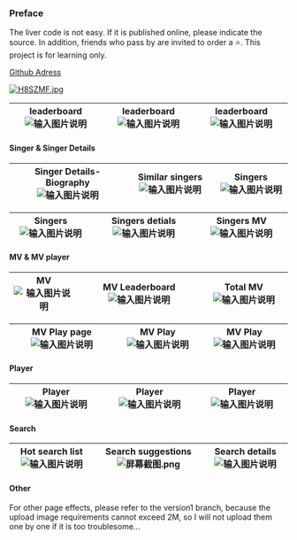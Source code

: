 ### Preface

The liver code is not easy. If it is published online, please indicate the source. In addition, friends who pass by are invited to order a :star:. This project is for learning only.



[Github Adress](https://github.com/ay192018/v3netease)

[![H8SZMF.jpg](https://s4.ax1x.com/2022/02/09/H8SZMF.jpg)](https://imgtu.com/i/H8SZMF)





| leaderboard ![输入图片说明](https://s4.ax1x.com/2022/02/09/H8SA2T.png") |  leaderboard  ![输入图片说明](https://images.gitee.com/uploads/images/2021/0220/012953_9857b7de_7602838.png "屏幕截图.png") |leaderboard  ![输入图片说明](https://images.gitee.com/uploads/images/2021/0220/013025_ab2d440c_7602838.png "屏幕截图.png") |
|---|---|---|

#### Singer & Singer Details

|Singer Details-Biography ![输入图片说明](https://images.gitee.com/uploads/images/2021/0220/013344_9814ade8_7602838.png "屏幕截图.png")  |Similar singers ![输入图片说明](https://images.gitee.com/uploads/images/2021/0220/013406_7e7f7857_7602838.png "屏幕截图.png")  |Singers ![输入图片说明](https://images.gitee.com/uploads/images/2021/0220/013535_bcfe5162_7602838.png "屏幕截图.png")  |
|---|---|---|

|Singers ![输入图片说明](https://images.gitee.com/uploads/images/2021/0220/013125_8983bc8c_7602838.png "屏幕截图.png")  |Singers detials ![输入图片说明](https://images.gitee.com/uploads/images/2021/0220/013215_106bb0f4_7602838.png "屏幕截图.png")  |Singers MV![输入图片说明](https://images.gitee.com/uploads/images/2021/0220/013229_77cba857_7602838.png "屏幕截图.png")   |
|---|---|---|

#### MV & MV player

|MV ![输入图片说明](https://images.gitee.com/uploads/images/2021/0220/013609_7afb2cbd_7602838.png "屏幕截图.png") |MV Leaderboard ![输入图片说明](https://images.gitee.com/uploads/images/2021/0220/013638_8e75f908_7602838.png "屏幕截图.png")  |Total MV ![输入图片说明](https://images.gitee.com/uploads/images/2021/0220/013700_f95da2ea_7602838.png "屏幕截图.png")  |
|---|---|---|

|MV Play page ![输入图片说明](https://images.gitee.com/uploads/images/2021/0220/013833_1052918e_7602838.png "屏幕截图.png")   |MV Play  ![输入图片说明](https://images.gitee.com/uploads/images/2021/0220/014010_56ae1105_7602838.png "屏幕截图.png") | MV Play  ![输入图片说明](https://images.gitee.com/uploads/images/2021/0220/014044_e582c372_7602838.png "屏幕截图.png")|
|---|---|---|

#### Player

|Player  ![输入图片说明](https://images.gitee.com/uploads/images/2021/0220/014825_ee2d1475_7602838.png "屏幕截图.png") |Player ![输入图片说明](https://images.gitee.com/uploads/images/2021/0220/014929_db8070a9_7602838.png "屏幕截图.png")  |Player![输入图片说明](https://images.gitee.com/uploads/images/2021/0220/020325_1b835cc2_7602838.png "屏幕截图.png")|
|---|---|---|

#### Search

|Hot search list  ![输入图片说明](https://images.gitee.com/uploads/images/2021/0220/020400_1de6b893_7602838.png "屏幕截图.png") | Search suggestions ![](https://images.gitee.com/uploads/images/2021/0220/020436_e04c6aec_7602838.png "屏幕截图.png")  |Search details  ![输入图片说明](https://images.gitee.com/uploads/images/2021/0220/020512_2b796716_7602838.png "屏幕截图.png") |
|---|---|---|

#### Other

For other page effects, please refer to the version1 branch, because the upload image requirements cannot exceed 2M, so I will not upload them one by one if it is too troublesome...
